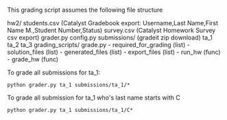 This grading script assumes the following file structure

hw2/
    students.csv (Catalyst Gradebook export: Username,Last Name,First Name M.,Student Number,Status)
    survey.csv (Catalyst Homework Survey csv export)
    grader.py
    config.py
    submissions/  (gradeit zip download)
	ta_1 
	ta_2
	ta_3
    grading_scripts/
	grade.py
	    - required_for_grading (list)
	    - solution_files (list)
	    - generated_files (list)
	    - export_files (list)
	    - run_hw (func)
	    - grade_hw (func)
	    
To grade all submissions for ta_1: 

    python grader.py ta_1 submissions/ta_1/* 
    
To grade all submission for ta_1 who's last name starts with C

    python grader.py ta_1 submissions/ta_1/C*
